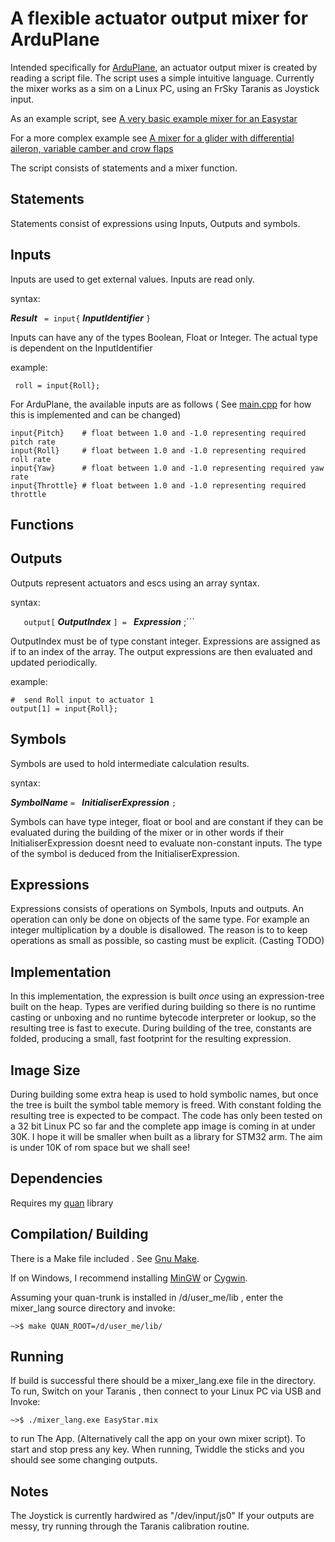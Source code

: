 A flexible actuator output mixer for ArduPlane
================================================

Intended specifically for [ArduPlane](http://plane.ardupilot.com), an actuator output mixer is 
created by reading a script file. The script uses a simple intuitive language. Currently the mixer
works as a sim on a Linux PC, using an FrSky Taranis as Joystick input.

As an example script, see [A very basic example mixer for an Easystar](EasyStar.mix)

For a more complex example see [A mixer for a glider with differential aileron, variable camber and crow flaps](glider.mix)

The script consists of statements and a mixer function.

Statements
----------
Statements consist of expressions using Inputs, Outputs and symbols.


Inputs
------
Inputs are used to get external values. Inputs are read only.

syntax:

 ***Result*** ``` = input{``` ***InputIdentifier*** ```}```

Inputs can have any of the types Boolean, Float or Integer. The actual type is dependent on the InputIdentifier

example:
   
``` roll = input{Roll};```

For ArduPlane, the available inputs are as follows ( See [main.cpp](main.cpp#L31) for how this is implemented and can be changed)

```
input{Pitch}    # float between 1.0 and -1.0 representing required pitch rate
input{Roll}     # float between 1.0 and -1.0 representing required roll rate
input{Yaw}      # float between 1.0 and -1.0 representing required yaw rate
input{Throttle} # float between 1.0 and -1.0 representing required throttle
```

Functions
---------


Outputs
-------
Outputs represent actuators and escs using an array syntax.

syntax:

 ```   output[``` ***OutputIndex*** ```] = ``` ***Expression*** ;```


OutputIndex must be of type constant integer. 
Expressions are assigned as if to an index of the array.
The output expressions are then evaluated and updated periodically.

example:

```
#  send Roll input to actuator 1
output[1] = input{Roll};
```

Symbols
-------
Symbols are used to hold intermediate calculation results.

syntax:

***SymbolName*** ``` =  ``` ***InitialiserExpression***  ``` ; ```

Symbols can have type integer, float or bool and are constant if they can be evaluated during the building of the mixer
or in other words if their InitialiserExpression doesnt need to evaluate non-constant inputs.
The type of the symbol is deduced from the InitialiserExpression.

Expressions
-----------
Expressions consists of operations on Symbols, Inputs and outputs.
An operation can only be done on objects of the same type. For example an integer multiplication by a double is disallowed.
The reason is to to keep operations as small as possible, so casting must be explicit. (Casting TODO)

Implementation
--------------

In this implementation, the expression is built *once* using an expression-tree built on the heap. 
Types are verified during building so there is no runtime casting or unboxing and no runtime
bytecode interpreter or lookup, so the resulting tree is fast to execute. 
During building of the tree, constants are folded, producing a small, fast footprint for the resulting expression.
  
Image Size
----------

During building some extra heap is used to hold symbolic names, but once the tree is built the symbol table memory is freed.
With constant folding the resulting tree is expected to be compact.
The code has only been tested on a 32 bit Linux PC so far and the complete app image is coming in at under 30K.
I hope it will be smaller when built as a library for STM32 arm. The aim is under 10K of rom space but we shall see!

Dependencies
------------

Requires my [quan](https://github.com/kwikius/quan-trunk.git) library  

Compilation/ Building
---------------------

There is a Make file included . See [Gnu Make](https://www.gnu.org/software/make).

If on Windows, I recommend installing [MinGW](http://www.mingw.org) or [Cygwin](https://www.cygwin.com).

Assuming your quan-trunk is installed in /d/user_me/lib , enter the mixer_lang source directory and invoke:

```
~>$ make QUAN_ROOT=/d/user_me/lib/
```

Running
-------

If build is successful there should be a mixer_lang.exe file in the directory. To run, Switch on your Taranis , 
then connect to your Linux PC via USB and Invoke:

```
~>$ ./mixer_lang.exe EasyStar.mix
```

to run The App. (Alternatively call the app on your own mixer script). To start and stop press any key.
When running, Twiddle the sticks and you should see some changing outputs.

Notes
-----

The Joystick is currently hardwired as "/dev/input/js0"
If your outputs are  messy, try running through the Taranis calibration routine.


